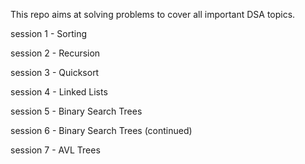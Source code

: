 This repo aims at solving problems to cover all important DSA topics.

session 1 - Sorting

session 2 - Recursion

session 3 - Quicksort

session 4 - Linked Lists

session 5 - Binary Search Trees

session 6 - Binary Search Trees (continued)

session 7 - AVL Trees
